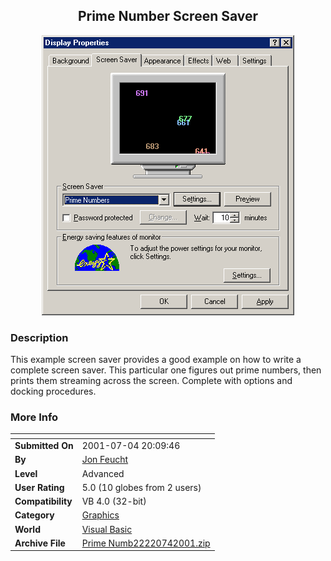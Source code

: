 ﻿<div align="center">

## Prime Number Screen Saver

<img src="PIC200174233055289.gif">
</div>

### Description

This example screen saver provides a good example on how to write a complete screen saver. This particular one figures out prime numbers, then prints them streaming across the screen. Complete with options and docking procedures.
 
### More Info
 


<span>             |<span>
---                |---
**Submitted On**   |2001-07-04 20:09:46
**By**             |[Jon Feucht](https://github.com/Planet-Source-Code/PSCIndex/blob/master/ByAuthor/jon-feucht.md)
**Level**          |Advanced
**User Rating**    |5.0 (10 globes from 2 users)
**Compatibility**  |VB 4\.0 \(32\-bit\)
**Category**       |[Graphics](https://github.com/Planet-Source-Code/PSCIndex/blob/master/ByCategory/graphics__1-46.md)
**World**          |[Visual Basic](https://github.com/Planet-Source-Code/PSCIndex/blob/master/ByWorld/visual-basic.md)
**Archive File**   |[Prime Numb22220742001\.zip](https://github.com/Planet-Source-Code/jon-feucht-prime-number-screen-saver__1-24741/archive/master.zip)








